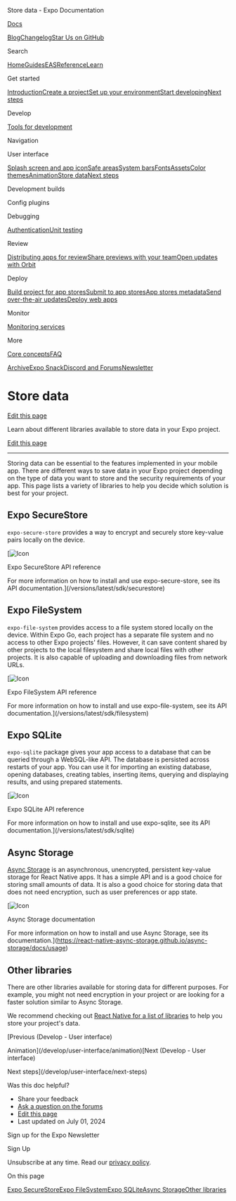 Store data - Expo Documentation

[Docs](/)

[Blog](https://expo.dev/blog)[Changelog](https://expo.dev/changelog)[Star Us on GitHub](https://github.com/expo/expo)

Search

[Home](/)[Guides](/guides/overview)[EAS](/eas)[Reference](/versions/latest)[Learn](/tutorial/overview)

Get started

[Introduction](/get-started/introduction)[Create a project](/get-started/create-a-project)[Set up your environment](/get-started/set-up-your-environment)[Start developing](/get-started/start-developing)[Next steps](/get-started/next-steps)

Develop

[Tools for development](/develop/tools)

Navigation

User interface

[Splash screen and app icon](/develop/user-interface/splash-screen-and-app-icon)[Safe areas](/develop/user-interface/safe-areas)[System bars](/develop/user-interface/system-bars)[Fonts](/develop/user-interface/fonts)[Assets](/develop/user-interface/assets)[Color themes](/develop/user-interface/color-themes)[Animation](/develop/user-interface/animation)[Store data](/develop/user-interface/store-data)[Next steps](/develop/user-interface/next-steps)

Development builds

Config plugins

Debugging

[Authentication](/develop/authentication)[Unit testing](/develop/unit-testing)

Review

[Distributing apps for review](/review/overview)[Share previews with your team](/review/share-previews-with-your-team)[Open updates with Orbit](/review/with-orbit)

Deploy

[Build project for app stores](/deploy/build-project)[Submit to app stores](/deploy/submit-to-app-stores)[App stores metadata](/deploy/app-stores-metadata)[Send over-the-air updates](/deploy/send-over-the-air-updates)[Deploy web apps](/deploy/web)

Monitor

[Monitoring services](/monitoring/services)

More

[Core concepts](/core-concepts)[FAQ](/faq)

[Archive](/archive)[Expo Snack](https://snack.expo.dev)[Discord and Forums](https://chat.expo.dev)[Newsletter](https://expo.dev/mailing-list/signup)

Store data
==========

[Edit this page](https://github.com/expo/expo/edit/main/docs/pages/develop/user-interface/store-data.mdx)

Learn about different libraries available to store data in your Expo project.

[Edit this page](https://github.com/expo/expo/edit/main/docs/pages/develop/user-interface/store-data.mdx)

---

Storing data can be essential to the features implemented in your mobile app. There are different ways to save data in your Expo project depending on the type of data you want to store and the security requirements of your app. This page lists a variety of libraries to help you decide which solution is best for your project.

Expo SecureStore
----------------

`expo-secure-store` provides a way to encrypt and securely store key-value pairs locally on the device.

[![Icon](/static/images/packages/expo-secure-store.png)

Expo SecureStore API reference

For more information on how to install and use expo-secure-store, see its API documentation.](/versions/latest/sdk/securestore)

Expo FileSystem
---------------

`expo-file-system` provides access to a file system stored locally on the device. Within Expo Go, each project has a separate file system and no access to other Expo projects' files. However, it can save content shared by other projects to the local filesystem and share local files with other projects. It is also capable of uploading and downloading files from network URLs.

[![Icon](/static/images/packages/expo-file-system.png)

Expo FileSystem API reference

For more information on how to install and use expo-file-system, see its API documentation.](/versions/latest/sdk/filesystem)

Expo SQLite
-----------

`expo-sqlite` package gives your app access to a database that can be queried through a WebSQL-like API. The database is persisted across restarts of your app. You can use it for importing an existing database, opening databases, creating tables, inserting items, querying and displaying results, and using prepared statements.

[![Icon](/static/images/packages/expo-sqlite.png)

Expo SQLite API reference

For more information on how to install and use expo-sqlite, see its API documentation.](/versions/latest/sdk/sqlite)

Async Storage
-------------

[Async Storage](https://react-native-async-storage.github.io/async-storage/) is an asynchronous, unencrypted, persistent key-value storage for React Native apps. It has a simple API and is a good choice for storing small amounts of data. It is also a good choice for storing data that does not need encryption, such as user preferences or app state.

[![Icon](https://react-native-async-storage.github.io/async-storage/img/logo.svg)

Async Storage documentation

For more information on how to install and use Async Storage, see its documentation.](https://react-native-async-storage.github.io/async-storage/docs/usage)

Other libraries
---------------

There are other libraries available for storing data for different purposes. For example, you might not need encryption in your project or are looking for a faster solution similar to Async Storage.

We recommend checking out [React Native for a list of libraries](https://reactnative.directory/?search=storage) to help you store your project's data.

[Previous (Develop - User interface)

Animation](/develop/user-interface/animation)[Next (Develop - User interface)

Next steps](/develop/user-interface/next-steps)

Was this doc helpful?

* Share your feedback
* [Ask a question on the forums](https://chat.expo.dev/)
* [Edit this page](https://github.com/expo/expo/edit/main/docs/pages/develop/user-interface/store-data.mdx)
* Last updated on July 01, 2024

Sign up for the Expo Newsletter

Sign Up

Unsubscribe at any time. Read our [privacy policy](https://expo.dev/privacy).

On this page

[Expo SecureStore](/develop/user-interface/store-data/#expo-securestore)[Expo FileSystem](/develop/user-interface/store-data/#expo-filesystem)[Expo SQLite](/develop/user-interface/store-data/#expo-sqlite)[Async Storage](/develop/user-interface/store-data/#async-storage)[Other libraries](/develop/user-interface/store-data/#other-libraries)